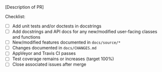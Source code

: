 [Description of PR]

Checklist:

* [ ] Add unit tests and/or doctests in docstrings
* [ ] Add docstrings and API docs for any new/modified user-facing classes and functions
* [ ] New/modified features documented in `docs/source/*`
* [ ] Changes documented in `docs/CHANGES.md`
* [ ] AppVeyor and Travis CI passes
* [ ] Test coverage remains or increases (target 100%)
* [ ] Close associated issues after merge